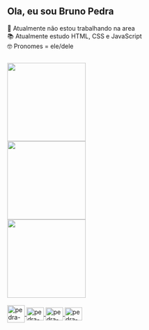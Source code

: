 ## Ola, eu sou Bruno Pedra

💼 Atualmente não estou trabalhando na area <br>
📚 Atualmente estudo HTML, CSS e JavaScript <br>
🤓 Pronomes = ele/dele <br>

##

<div>
  <a href="https://github.com/brunoujm/brunoujm">
    <img height="180em" src="https://github-readme-stats.vercel.app/api?username=brunoujm&theme=merko&show_icons=true&hide_border=true&count_private=false"/> <br>
    <img height="180em" src="https://github-readme-streak-stats.herokuapp.com/?user=brunoujm&theme=merko&hide_border=true"/> <br>
    <img height="180em" src="https://github-readme-stats.vercel.app/api/top-langs/?username=brunoujm&theme=merko&show_icons=true&hide_border=true&layout=compact"/> <br>
</div>

<div  style="display: inline_block"> <br>
  <img align="center" alt="pedra-css" height"30" width="40" src="https://cdn.jsdelivr.net/gh/devicons/devicon@latest/icons/css3/css3-original-wordmark.svg"/>
<img align="center" alt="pedra-js" height="30" width="40" src="https://cdn.jsdelivr.net/gh/devicons/devicon@latest/icons/javascript/javascript-original.svg"/>
<img align="center" alt="pedra-vscode" height="30" width="40" src="https://cdn.jsdelivr.net/gh/devicons/devicon@latest/icons/visualstudio/visualstudio-plain.svg"/>
<img align="center" alt="pedra-html" height="30" width="40" src="https://cdn.jsdelivr.net/gh/devicons/devicon@latest/icons/html5/html5-original-wordmark.svg" />
</div>
